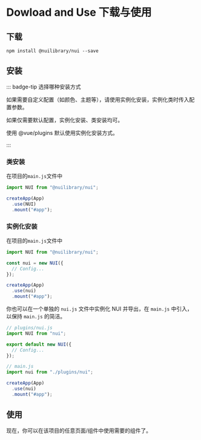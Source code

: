 # Dowload and Use 下载与使用

## 下载

```shell
npm install @nuilibrary/nui --save
```

## 安装

::: badge-tip 选择哪种安装方式

如果需要自定义配置（如颜色、主题等），请使用实例化安装，实例化类时传入配置参数。

如果仅需要默认配置，实例化安装、类安装均可。

使用 @vue/plugins 默认使用实例化安装方式。

:::

### 类安装

在项目的`main.js`文件中

```javascript
import NUI from "@nuilibrary/nui";

createApp(App)
  .use(NUI)
  .mount("#app");
```

### 实例化安装

在项目的`main.js`文件中

```javascript
import NUI from "@nuilibrary/nui";

const nui = new NUI({
  // Config...
});

createApp(App)
  .use(nui)
  .mount("#app");
```

你也可以在一个单独的 `nui.js` 文件中实例化 NUI 并导出，在 `main.js` 中引入，以保持 `main.js` 的简洁。

```javascript
// plugins/nui.js
import NUI from "nui";

export default new NUI({
  // Config...
});

// main.js
import nui from "./plugins/nui";

createApp(App)
  .use(nui)
  .mount("#app");
```

## 使用

现在，你可以在该项目的任意页面/组件中使用需要的组件了。
